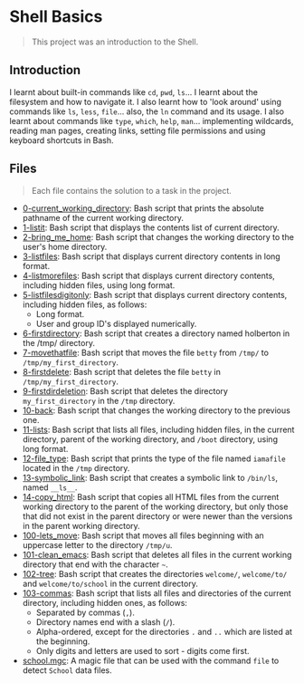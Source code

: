 # Shell Basics

> This project was an introduction to the Shell.

## Introduction

I learnt about built-in commands like `cd`, `pwd`, `ls`... I learnt about the filesystem and how to navigate it.
I also learnt how to 'look around' using commands like `ls`, `less`, `file`... also, the `ln` command and its usage.
I also learnt about commands like `type`, `which`, `help`, `man`... implementing wildcards, reading man pages, creating links, setting file permissions and using keyboard shortcuts in Bash.

## Files

> Each file contains the solution to a task in the project.

- [0-current_working_directory](https://github.com/Ebube-Ochemba/alx-system_engineering-devops/blob/master/0x00-shell_basics/0-current_working_directory): Bash script that prints the absolute pathname of the current working directory.
- [1-listit](https://github.com/Ebube-Ochemba/alx-system_engineering-devops/blob/master/0x00-shell_basics/1-listit): Bash script that displays the contents list of current directory.
- [2-bring_me_home](https://github.com/Ebube-Ochemba/alx-system_engineering-devops/blob/master/0x00-shell_basics/2-bring_me_home): Bash script that changes the working directory to the user's home directory.
- [3-listfiles](https://github.com/Ebube-Ochemba/alx-system_engineering-devops/blob/master/0x00-shell_basics/3-listfiles): Bash script that displays current directory contents in long format.
- [4-listmorefiles](https://github.com/Ebube-Ochemba/alx-system_engineering-devops/blob/master/0x00-shell_basics/4-listmorefiles): Bash script that displays current directory contents, including hidden files, using long format.
- [5-listfilesdigitonly](https://github.com/Ebube-Ochemba/alx-system_engineering-devops/blob/master/0x00-shell_basics/5-listfilesdigitonly): Bash script that displays current directory contents, including hidden files, as follows:
	- Long format.
	- User and group ID's displayed numerically.
- [6-firstdirectory](https://github.com/Ebube-Ochemba/alx-system_engineering-devops/blob/master/0x00-shell_basics/6-firstdirectory): Bash script that creates a directory named holberton in the /tmp/ directory.
- [7-movethatfile](https://github.com/Ebube-Ochemba/alx-system_engineering-devops/blob/master/0x00-shell_basics/7-movethatfile): Bash script that moves the file `betty` from `/tmp/` to `/tmp/my_first_directory`.
- [8-firstdelete](https://github.com/Ebube-Ochemba/alx-system_engineering-devops/blob/master/0x00-shell_basics/8-firstdelete): Bash script that deletes the file `betty` in `/tmp/my_first_directory`.
- [9-firstdirdeletion](https://github.com/Ebube-Ochemba/alx-system_engineering-devops/blob/master/0x00-shell_basics/9-firstdirdeletion): Bash script that deletes the directory `my_first_directory` in the `/tmp` directory.
- [10-back](https://github.com/Ebube-Ochemba/alx-system_engineering-devops/blob/master/0x00-shell_basics/10-back): Bash script that changes the working directory to the previous one.
- [11-lists](https://github.com/Ebube-Ochemba/alx-system_engineering-devops/blob/master/0x00-shell_basics/11-lists): Bash script that lists all files, including hidden files, in the current directory, parent of the working directory, and `/boot` directory, using long format.
- [12-file_type](https://github.com/Ebube-Ochemba/alx-system_engineering-devops/blob/master/0x00-shell_basics/12-file_type): Bash script that prints the type of the file named `iamafile` located in the `/tmp` directory.
- [13-symbolic_link](13-symbolic_link): Bash script that creates a symbolic link to `/bin/ls`, named `__ls__`.
- [14-copy_html](https://github.com/Ebube-Ochemba/alx-system_engineering-devops/blob/master/0x00-shell_basics/14-copy_html): Bash script that copies all HTML files from the current working directory to the parent of the working directory, but only those that did not exist in the parent directory or were newer than the versions in the parent working directory.
- [100-lets_move](https://github.com/Ebube-Ochemba/alx-system_engineering-devops/blob/master/0x00-shell_basics/100-lets_move): Bash script that moves all files beginning with an uppercase letter to the directory `/tmp/u`.
- [101-clean_emacs](https://github.com/Ebube-Ochemba/alx-system_engineering-devops/blob/master/0x00-shell_basics/101-clean_emacs): Bash script that deletes all files in the current working directory that end with the character `~`.
- [102-tree](https://github.com/Ebube-Ochemba/alx-system_engineering-devops/blob/master/0x00-shell_basics/102-tree): Bash script that creates the directories `welcome/`, `welcome/to/` and `welcome/to/school` in the current directory.
- [103-commas](https://github.com/Ebube-Ochemba/alx-system_engineering-devops/blob/master/0x00-shell_basics/103-commas): Bash script that lists all files and directories of the current directory, including hidden ones, as follows:
	- Separated by commas (`,`).
	- Directory names end with a slash (`/`).
	- Alpha-ordered, except for the directories `.` and `..` which are listed at the beginning.
	- Only digits and letters are used to sort - digits come first.
- [school.mgc](https://github.com/Ebube-Ochemba/alx-system_engineering-devops/blob/master/0x00-shell_basics/school): A magic file that can be used with the command `file` to detect `School` data files.

